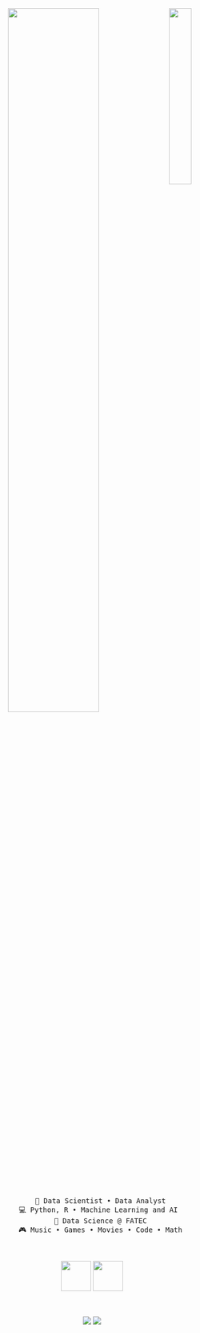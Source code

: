 <div align="center">
<img src="https://user-images.githubusercontent.com/74038190/212748830-4c709398-a386-4761-84d7-9e10b98fbe6e.gif" width="30%" align="right" />
<img src="https://readme-typing-svg.demolab.com?font=Inconsolata&weight=500&size=50&duration=4000&pause=300&color=A7A459&center=true&vCenter=true&multiline=true&repeat=false&random=false&width=1300&height=140&lines=Hello+world;I'm+Guilherme%2C+I'm+something+of+a+scientist+myself" width="60%" />
<br><br>
<pre>
    💼 Data Scientist • Data Analyst
    💻 Python, R • Machine Learning and AI 
    📖 Data Science @ FATEC
    🎮 Music • Games • Movies • Code • Math
</pre>
<br><br>
<img src="https://user-images.githubusercontent.com/74038190/212257472-08e52665-c503-4bd9-aa20-f5a4dae769b5.gif" height="60" />
<img src="https://user-images.githubusercontent.com/74038190/212257465-7ce8d493-cac5-494e-982a-5a9deb852c4b.gif" height="60" />
<br><br><br>
    
[![](https://img.shields.io/badge/Portfolio-255E63?style=for-the-badge&logo=About.me&logoColor=white
)](http://guilhermeperroni.com)
[![](https://img.shields.io/badge/LinkedIn-0077B5?style=for-the-badge&logo=linkedin&logoColor=white
)](https://linkedin.com/in/guilherme-perroni)
</div>
